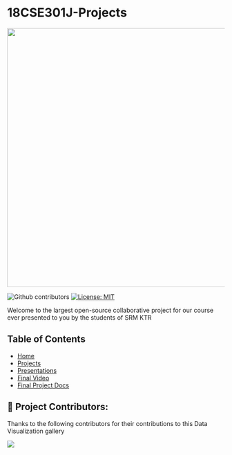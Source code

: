 # 18CSE301J-Projects 
<p align="center">
  <img src="https://img.freepik.com/free-vector/data-inform-illustration-concept_114360-864.jpg?w=2000&t=st=1692710488~exp=1692711088~hmac=25373ad156b2a252126bcaf57f88aebc985287e856921d8e59f34d0dd414a7fe" width="600"/>
</p>


![Github contributors](https://img.shields.io/github/contributors/thelordzeus/18CSE301J-Projects) [![License: MIT](https://img.shields.io/badge/License-MIT-yellow.svg)](https://opensource.org/licenses/MIT)




Welcome to the largest open-source collaborative project for our course ever presented to you by the students of SRM KTR

## Table of Contents

- [Home](https://github.com/thelordzeus/18CSE301J-Projects/)
- [Projects](https://github.com/thelordzeus/18CSE301J-Projects/blob/main/Projects.md)
- [Presentations](https://github.com/thelordzeus/18CSE301J-Projects/blob/main/Presentations.md)
- [Final Video](https://github.com/thelordzeus/18CSE301J-Projects/blob/main/Final-Visualization.md)
- [Final Project Docs](https://github.com/thelordzeus/18CSE301J-Projects/blob/main/FinalProject-Doc.md)





## 🦸 Project Contributors:
Thanks to the following contributors for their contributions to this Data Visualization gallery

<!-- ALL-CONTRIBUTORS-LIST:START - Do not remove or modify this section -->
<!-- prettier-ignore-start -->
<!-- markdownlint-disable -->


<a href="https://github.com/thelordzeus/18CSE301J-Projects/graphs/contributors">
  <img src="https://contrib.rocks/image?repo=thelordzeus/18CSE301J-Projects" />
</a>

<!-- markdownlint-restore -->
<!-- prettier-ignore-end -->

<!-- ALL-CONTRIBUTORS-LIST:END -->
<!-- prettier-ignore-start -->
<!-- markdownlint-disable -->

<!-- markdownlint-restore -->
<!-- prettier-ignore-end -->

<!-- ALL-CONTRIBUTORS-LIST:END -->
